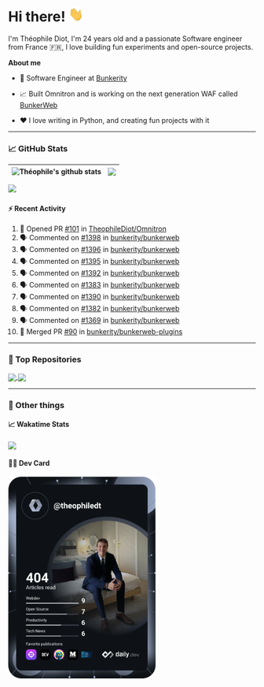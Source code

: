 # Hi there! <img src="./wave.gif" width="30px" height="30px" />

I'm Théophile Diot, I'm 24 years old and a passionate Software engineer from France 🇫🇷, I love building fun experiments and open-source projects.

**About me**

- 💼 Software Engineer at [Bunkerity](https://www.bunkerity.com/)

- 📈 Built Omnitron and is working on the next generation WAF called [BunkerWeb](https://www.bunkerweb.io)

- ❤️ I love writing in Python, and creating fun projects with it

---

### 📈 GitHub Stats

| <img align="center" src="https://github-readme-stats.vercel.app/api?username=TheophileDiot&show_icons=true&include_all_commits=true&theme=algolia&hide_border=true&rank_icon=github" alt="Théophile's github stats" /> | <img align="center" src="https://github-readme-stats.vercel.app/api/top-langs/?username=TheophileDiot&layout=compact&theme=algolia&hide_border=true" /> |
| ---------------------------------------------------------------------------------------------------------------------------------------------------------------------------------------------------------------------- | ------------------------------------------------------------------------------------------------------------------------------------------------------- |

![](https://github-readme-activity-graph.vercel.app/graph?username=TheophileDiot&theme=tokyo-night)

#### :zap: Recent Activity

<!--START_SECTION:activity-->
1. 💪 Opened PR [#101](https://github.com/TheophileDiot/Omnitron/pull/101) in [TheophileDiot/Omnitron](https://github.com/TheophileDiot/Omnitron)
2. 🗣 Commented on [#1398](https://github.com/bunkerity/bunkerweb/pull/1398#issuecomment-2276591367) in [bunkerity/bunkerweb](https://github.com/bunkerity/bunkerweb)
3. 🗣 Commented on [#1396](https://github.com/bunkerity/bunkerweb/pull/1396#issuecomment-2276591192) in [bunkerity/bunkerweb](https://github.com/bunkerity/bunkerweb)
4. 🗣 Commented on [#1395](https://github.com/bunkerity/bunkerweb/pull/1395#issuecomment-2276591043) in [bunkerity/bunkerweb](https://github.com/bunkerity/bunkerweb)
5. 🗣 Commented on [#1392](https://github.com/bunkerity/bunkerweb/pull/1392#issuecomment-2276590920) in [bunkerity/bunkerweb](https://github.com/bunkerity/bunkerweb)
6. 🗣 Commented on [#1383](https://github.com/bunkerity/bunkerweb/pull/1383#issuecomment-2276590450) in [bunkerity/bunkerweb](https://github.com/bunkerity/bunkerweb)
7. 🗣 Commented on [#1390](https://github.com/bunkerity/bunkerweb/pull/1390#issuecomment-2276589880) in [bunkerity/bunkerweb](https://github.com/bunkerity/bunkerweb)
8. 🗣 Commented on [#1382](https://github.com/bunkerity/bunkerweb/pull/1382#issuecomment-2276589459) in [bunkerity/bunkerweb](https://github.com/bunkerity/bunkerweb)
9. 🗣 Commented on [#1369](https://github.com/bunkerity/bunkerweb/pull/1369#issuecomment-2276589181) in [bunkerity/bunkerweb](https://github.com/bunkerity/bunkerweb)
10. 🎉 Merged PR [#90](https://github.com/bunkerity/bunkerweb-plugins/pull/90) in [bunkerity/bunkerweb-plugins](https://github.com/bunkerity/bunkerweb-plugins)
<!--END_SECTION:activity-->

---

### 🔧 Top Repositories

<a href="https://github.com/bunkerity/bunkerweb">
  <img align="center" src="https://github-readme-stats.vercel.app/api/pin/?username=Bunkerity&repo=bunkerweb&theme=algolia" />
</a>
<a href="https://github.com/TheophileDiot/Omnitron">
  <img align="center" src="https://github-readme-stats.vercel.app/api/pin/?username=TheophileDiot&repo=Omnitron&theme=algolia" />
</a>

---

### 🎉 Other things

#### 📈 Wakatime Stats

<a href="https://wakatime.com/@theophile_bunkerity">
  <img align="center" src="https://github-readme-stats.vercel.app/api/wakatime?username=3aa5ce41-c253-43d9-8441-a721e446a45f&layout=compact&theme=algolia" />
</a>

#### 👨‍💻 Dev Card

<a href="https://app.daily.dev/TheophileDt">
  <img src="./devcard.svg" width="300" alt="Théophile Diot's Dev Card"/>
</a>
